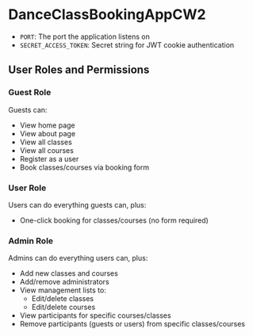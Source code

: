 # DanceClassBookingAppCW2

- `PORT`: The port the application listens on
- `SECRET_ACCESS_TOKEN`: Secret string for JWT cookie authentication

## User Roles and Permissions

### Guest Role
Guests can:
- View home page
- View about page
- View all classes
- View all courses
- Register as a user
- Book classes/courses via booking form

### User Role
Users can do everything guests can, plus:
- One-click booking for classes/courses (no form required)

### Admin Role
Admins can do everything users can, plus:
- Add new classes and courses
- Add/remove administrators
- View management lists to:
  - Edit/delete classes
  - Edit/delete courses
- View participants for specific courses/classes
- Remove participants (guests or users) from specific classes/courses